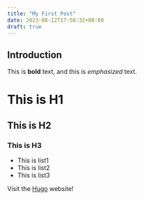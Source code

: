 ```yaml
---
title: "My First Post"
date: 2023-08-12T17:58:32+08:00
draft: true
---
```


## Introduction

This is **bold** text, and this is *emphasized* text.

# This is H1
## This is H2
### This is H3

- This is list1
- This is list2
- This is list3

Visit the [Hugo](https://gohugo.io) website!
